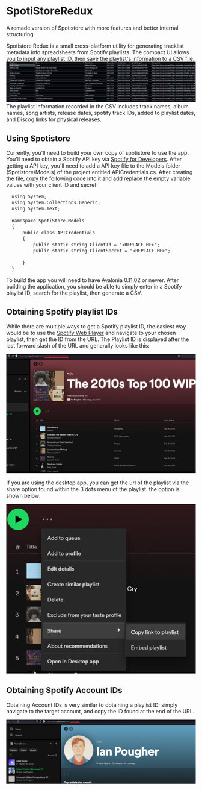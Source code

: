 # SpotiStoreRedux
A remade version of Spotistore with more features and better internal structuring

Spotistore Redux is a small cross-platform utility for generating tracklist metadata info spreadsheets from Spotify playlists.
The compact UI allows you to input any playlist ID, then save the playlist's information to a CSV file.  
![generated playlist CSV](https://github.com/Overheater/MDPictures/blob/main/Spotistore/CSV.png)
The playlist information recorded in the CSV includes track names, album names, song artists, release dates, spotify track IDs, added to playlist dates, and Discog links for physical releases.

## Using Spotistore

Currently, you'll need to build your own copy of spotistore to use the app. You'll need to obtain a Spotify API key via [Spotify for Developers](https://developer.spotify.com/). After getting a API key, you'll need to add a API key file to the Models folder (Spotistore/Models) of the project entitled APICredentials.cs.
After creating the file, copy the following code into it and add replace the empty variable values with your client ID and secret:
~~~
  using System;
  using System.Collections.Generic;
  using System.Text;

  namespace SpotiStore.Models
  {
      public class APICredentials
      {
          public static string ClientId = "<REPLACE ME>";
          public static string ClientSecret = "<REPLACE ME>";

      }
  }

~~~
To build the app you will need to have Avalonia 0.11.02 or newer. After building the application, you should be able to simply enter in a Spotify playlist ID, search for the playlist, then generate a CSV.  

## Obtaining Spotify playlist IDs

While there are multiple ways to get a Spotify playlist ID, the easiest way would be to use the [Spotify Web Player](https://open.spotify.com) and navigate to your chosen playlist, then get the ID from the URL.
The Playlist ID is displayed after the last forward slash of the URL and generally looks like this:  


![Url Option](https://github.com/Overheater/MDPictures/blob/main/Spotistore/PlaylistID.png)  


If you are using the desktop app, you can get the url of the playlist via the share option found within the 3 dots menu of the playlist. the option is shown below:  

![share option](https://github.com/Overheater/MDPictures/blob/main/Spotistore/PlaylistID2.png)  

## Obtaining Spotify Account IDs

Obtaining Account IDs is very similar to obtaining a playlist ID:
simply navigate to the target account, and copy the ID found at the end of the URL.

![Url Option](https://github.com/Overheater/MDPictures/blob/main/Spotistore/UserID.png)



